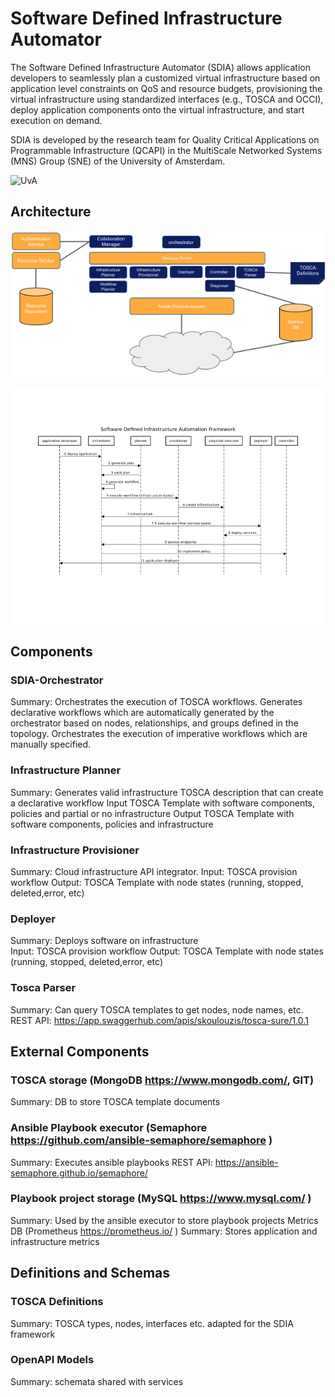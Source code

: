 # Software Defined Infrastructure Automator

The Software Defined Infrastructure Automator (SDIA) allows application developers to seamlessly plan a customized virtual infrastructure based on application level constraints on QoS and resource budgets, provisioning the virtual infrastructure using standardized interfaces (e.g., TOSCA and OCCI), deploy application components onto the virtual infrastructure, and start execution on demand.

SDIA is developed by the research team for Quality Critical Applications on Programmable Infrastructure (QCAPI) in the MultiScale Networked Systems (MNS)  Group (SNE) of the University of Amsterdam.


<img src="https://upload.wikimedia.org/wikipedia/en/thumb/7/78/University_of_Amsterdam_logo.svg/1024px-University_of_Amsterdam_logo.svg.png" alt="UvA" width="100"/>

## Architecture


![SDIA Architecture](https://raw.githubusercontent.com/qcdia-sdia/qcdia-sdia.github.io/main/images/Untitled%20drawing.png)

![Example Sequence Diagram](https://raw.githubusercontent.com/qcdia-sdia/qcdia-sdia.github.io/main/images/seq.png)


## Components

### SDIA-Orchestrator 
Summary: Orchestrates the execution of TOSCA workflows. Generates declarative workflows which are automatically generated by the orchestrator based on nodes, relationships, and groups defined in the topology. Orchestrates the execution of imperative workflows which are manually specified.  

### Infrastructure Planner 
Summary: Generates valid infrastructure TOSCA description that can create a declarative workflow 
Input TOSCA Template with software components, policies and  partial or no infrastructure
Output  TOSCA Template with software components, policies and infrastructure


### Infrastructure Provisioner
Summary: Cloud infrastructure API integrator. 
Input: TOSCA provision workflow
Output: TOSCA Template with node states (running, stopped, deleted,error, etc)

### Deployer 
Summary: Deploys software on infrastructure   
Input: TOSCA provision workflow
Output: TOSCA Template with node states (running, stopped, deleted,error, etc)

### Tosca Parser
Summary: Can query TOSCA templates to get nodes, node names, etc.
REST API: https://app.swaggerhub.com/apis/skoulouzis/tosca-sure/1.0.1


## External Components    

### TOSCA storage (MongoDB https://www.mongodb.com/, GIT)
Summary: DB to store TOSCA template documents 

### Ansible Playbook executor (Semaphore https://github.com/ansible-semaphore/semaphore )
Summary: Executes ansible playbooks 
REST API: https://ansible-semaphore.github.io/semaphore/

### Playbook project storage (MySQL https://www.mysql.com/ )
Summary: Used by the ansible executor to store playbook projects 
Metrics DB (Prometheus https://prometheus.io/ ) 
Summary: Stores application and infrastructure metrics 


## Definitions and Schemas

### TOSCA Definitions
Summary: TOSCA types, nodes, interfaces etc. adapted for the SDIA framework 

### OpenAPI Models 
Summary: schemata shared with services


